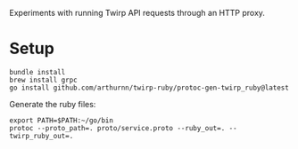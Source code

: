 Experiments with running Twirp API requests through an HTTP proxy.

# Setup

```
bundle install
brew install grpc
go install github.com/arthurnn/twirp-ruby/protoc-gen-twirp_ruby@latest
```

Generate the ruby files:

```
export PATH=$PATH:~/go/bin
protoc --proto_path=. proto/service.proto --ruby_out=. --twirp_ruby_out=.
```
